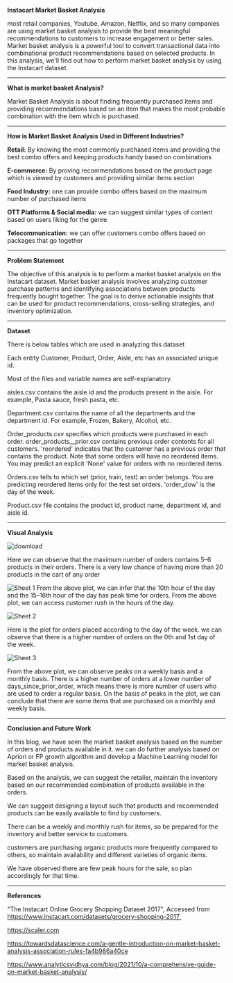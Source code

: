 
**Instacart Market Basket Analysis**

most retail companies, Youtube, Amazon, Netflix, and so many companies are using market basket analysis to provide the best meaningful recommendations to customers to increase engagement or better sales. Market basket analysis is a powerful tool to convert transactional data into combinational product recommendations based on selected products. In this analysis, we'll find out how to perform market basket analysis by using the Instacart dataset.

---

**What is market basket Analysis?**

Market Basket Analysis is about finding frequently purchased items and providing recommendations based on an item that makes the most probable combination with the item which is purchased.

---

**How is Market Basket Analysis Used in Different Industries?**

**Retail:** By knowing the most commonly purchased items and providing the best combo offers and keeping products handy based on combinations

**E-commerce:** By proving recommendations based on the product page which is viewed by customers and providing similar items section

**Food Industry:** one can provide combo offers based on the maximum number of purchased items

**OTT Platforms & Social media:** we can suggest similar types of content based on users liking for the genre

**Telecommunication:** we can offer customers combo offers based on packages that go together

---

**Problem Statement**

The objective of this analysis is to perform a market basket analysis on the Instacart dataset. Market basket analysis involves analyzing customer purchase 
patterns and identifying associations between products frequently bought together. The goal is to derive actionable insights that can be used for product recommendations, cross-selling strategies, and inventory optimization.

---

**Dataset**

There is below tables which are used in analyzing this dataset

Each entity Customer, Product, Order, Aisle, etc has an associated unique id.

Most of the files and variable names are self-explanatory.

aisles.csv contains the aisle id and the products present in the aisle. For example, Pasta sauce, fresh pasta, etc.

Department.csv contains the name of all the departments and the department id. For example, Frozen, Bakery, Alcohol, etc.

Order_products.csv specifies which products were purchased in each order. order_products__prior.csv contains previous order contents for all customers. 
'reordered' indicates that the customer has a previous order that contains the product. Note that some orders will have no reordered items. You may predict an explicit 'None' value for orders with no reordered items.

Orders.csv tells to which set (prior, train, test) an order belongs. You are predicting reordered items only for the test set orders. 'order_dow' is the day of the week.

Product.csv file contains the product id, product name, department id, and aisle id.

---

**Visual Analysis**

![download](https://github.com/PrathameshPipaliya/Instacart-Market-basket-analysis/assets/119769729/61dc65d0-4868-4d23-b6ee-eae3c610e352)

Here we can observe that the maximum number of orders contains 5–6 products in their orders.
There is a very low chance of having more than 20 products in the cart of any order

![Sheet 1](https://github.com/PrathameshPipaliya/Instacart-Market-basket-analysis/assets/119769729/df82ac24-9913-40d8-ab2a-25783c01c74f)
From the above plot, we can infer that the 10th hour of the day and the 15–16th hour of the day has peak time for orders.
From the above plot, we can access customer rush in the hours of the day.

![Sheet 2](https://github.com/PrathameshPipaliya/Instacart-Market-basket-analysis/assets/119769729/0dd600eb-e6fe-4018-9b9d-047410e33706)

Here is the plot for orders placed according to the day of the week. we can observe that there is a higher number of orders on the 0th and 1st day of the week.

![Sheet 3](https://github.com/PrathameshPipaliya/Instacart-Market-basket-analysis/assets/119769729/73d38518-0ef8-4ca4-a06e-99ff6ef154b0)

From the above plot, we can observe peaks on a weekly basis and a monthly basis.
There is a higher number of orders at a lower number of days_since_prior_order, which means there is more number of users who are used to order a regular basis.
On the basis of peaks in the plot, we can conclude that there are some items that are purchased on a monthly and weekly basis.

---

**Conclusion and Future Work**

In this blog, we have seen the market basket analysis based on the number of orders and products available in it. we can do further analysis based on Apriori or FP growth algorithm and develop a Machine Learning model for market basket analysis.

Based on the analysis, we can suggest the retailer, maintain the inventory based on our recommended combination of products available in the orders.

We can suggest designing a layout such that products and recommended products can be easily available to find by customers.

There can be a weekly and monthly rush for items, so be prepared for the inventory and better service to customers.

customers are purchasing organic products more frequently compared to others, so maintain availability and different varieties of organic items.

We have observed there are few peak hours for the sale, so plan accordingly for that time.

---

**References**

"The Instacart Online Grocery Shopping Dataset 2017", Accessed from https://www.instacart.com/datasets/grocery-shopping-2017 

https://scaler.com

https://towardsdatascience.com/a-gentle-introduction-on-market-basket-analysis-association-rules-fa4b986a40ce

https://www.analyticsvidhya.com/blog/2021/10/a-comprehensive-guide-on-market-basket-analysis/
